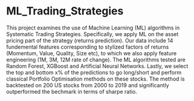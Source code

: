 # ML_Trading_Strategies
This project examines the use of Machine Learning (ML) algorithms in Systematic Trading Strategies.
Specifically, we apply ML on the asset pricing part of the strategy (returns prediction). Our data include 14 fundemental features corresponding to stylized factors of returns (Momentum, Value, Quality, Size etc), to which we also apply feature engineering (1M, 3M, 12M rate of change).
The ML algorithms tested are Random Forest, XGBoost and Artificial Neural Networks. 
Lastly, we select the top and bottom x% of the predictions to go long/short and perform classical Portfolio Optimisation methods on these stocks.
The method is backtested on 200 US stocks from 2000 to 2019 and significantly outperformed the bechmark in terms of sharpe ratio.




